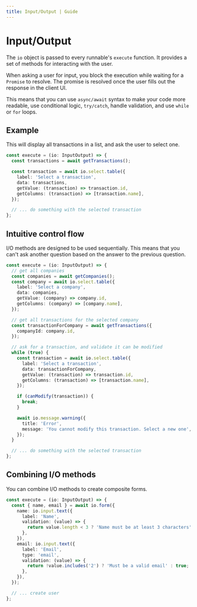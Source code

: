 ```yaml
---
title: Input/Output | Guide
---
```


# Input/Output

The `io` object is passed to every runnable's `execute` function. It provides a set of methods for interacting with the user.

When asking a user for input, you block the execution while waiting for a `Promise` to resolve. The promise is resolved once the user fills out the response in the client UI.

This means that you can use `async/await` syntax to make your code more readable, use conditional logic, `try/catch`, handle validation, and use `while` or `for` loops.

## Example

This will display all transactions in a list, and ask the user to select one.

```ts
const execute = (io: InputOutput) => {
  const transactions = await getTransactions();

  const transaction = await io.select.table({
    label: 'Select a transaction',
    data: transactions,
    getValue: (transaction) => transaction.id,
    getColumns: (transaction) => [transaction.name],
  });

  // ... do something with the selected transaction
};
```

## Intuitive control flow

I/O methods are designed to be used sequentially. This means that you can't ask another question based on the answer to the previous question.

```ts
const execute = (io: InputOutput) => {
  // get all companies
  const companies = await getCompanies();
  const company = await io.select.table({
    label: 'Select a company',
    data: companies,
    getValue: (company) => company.id,
    getColumns: (company) => [company.name],
  });

  // get all transactions for the selected company
  const transactionForCompany = await getTransactions({
    companyId: company.id,
  });

  // ask for a transaction, and validate it can be modified
  while (true) {
    const transaction = await io.select.table({
      label: 'Select a transaction',
      data: transactionForCompany,
      getValue: (transaction) => transaction.id,
      getColumns: (transaction) => [transaction.name],
    });

    if (canModify(transaction)) {
      break;
    }

    await io.message.warning({
      title: 'Error',
      message: 'You cannot modify this transaction. Select a new one',
    });
  }

  // ... do something with the selected transaction
};
```

## Combining I/O methods

You can combine I/O methods to create composite forms.

```ts
const execute = (io: InputOutput) => {
  const { name, email } = await io.form({
    name: io.input.text({
      label: 'Name',
      validation: (value) => {
        return value.length < 3 ? 'Name must be at least 3 characters' : true;
      },
    }),
    email: io.input.text({
      label: 'Email',
      type: 'email',
      validation: (value) => {
        return !value.includes('2') ? 'Must be a valid email' : true;
      },
    }),
  });

  // ... create user
};
```
